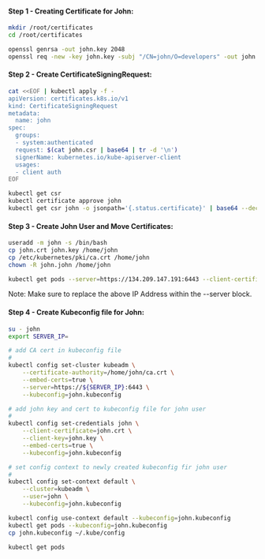 #### Step 1 - Creating Certificate for John:
```sh
mkdir /root/certificates
cd /root/certificates
```
```sh
openssl genrsa -out john.key 2048
openssl req -new -key john.key -subj "/CN=john/O=developers" -out john.csr
```

#### Step 2 - Create CertificateSigningRequest:
```sh
cat <<EOF | kubectl apply -f -
apiVersion: certificates.k8s.io/v1
kind: CertificateSigningRequest
metadata:
  name: john
spec:
  groups:
  - system:authenticated
  request: $(cat john.csr | base64 | tr -d '\n')
  signerName: kubernetes.io/kube-apiserver-client
  usages:
  - client auth
EOF
```
```sh
kubectl get csr
kubectl certificate approve john
kubectl get csr john -o jsonpath='{.status.certificate}' | base64 --decode > john.crt
```
#### Step 3 - Create John User and Move Certificates:
```sh
useradd -m john -s /bin/bash
cp john.crt john.key /home/john
cp /etc/kubernetes/pki/ca.crt /home/john
chown -R john.john /home/john
```
```sh
kubectl get pods --server=https://134.209.147.191:6443 --client-certificate /home/john/john.crt --certificate-authority /home/john/ca.crt --client-key /home/john/john.key
```
Note: Make sure to replace the above IP Address within the --server block.
#### Step 4 - Create Kubeconfig file for John:
```sh
su - john
export SERVER_IP=
```
```sh
# add CA cert in kubeconfig file
#
kubectl config set-cluster kubeadm \
    --certificate-authority=/home/john/ca.crt \
    --embed-certs=true \
    --server=https://${SERVER_IP}:6443 \
    --kubeconfig=john.kubeconfig

# add john key and cert to kubeconfig file for john user
#
kubectl config set-credentials john \
    --client-certificate=john.crt \
    --client-key=john.key \
    --embed-certs=true \
    --kubeconfig=john.kubeconfig

# set config context to newly created kubeconfig fir john user
#
kubectl config set-context default \
    --cluster=kubeadm \
    --user=john \
    --kubeconfig=john.kubeconfig
```
```sh
kubectl config use-context default --kubeconfig=john.kubeconfig
kubectl get pods --kubeconfig=john.kubeconfig
cp john.kubeconfig ~/.kube/config
```
```sh
kubectl get pods
```
